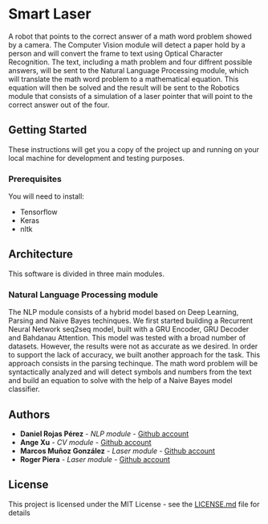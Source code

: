 # Smart Laser
A robot that points to the correct answer of a math word problem showed by a camera. The Computer Vision module will detect a paper hold by a person and will convert the frame to text using Optical Character Recognition. The text, including a math problem and four diffrent possible answers, will be sent to the Natural Language Processing module, which will translate the math word problem to a mathematical equation. This equation will then be solved and the result will be sent to the Robotics module that consists of a simulation of a laser pointer that will point to the correct answer out of the four.

## Getting Started

These instructions will get you a copy of the project up and running on your local machine for development and testing purposes.

### Prerequisites

You will need to install:
- Tensorflow
- Keras
- nltk

## Architecture

This software is divided in three main modules.

### Natural Language Processing module

The NLP module consists of a hybrid model based on Deep Learning, Parsing and Naive Bayes techinques. We first started building a Recurrent Neural Network seq2seq model, built with a GRU Encoder, GRU Decoder and Bahdanau Attention. This model was tested with a broad number of datasets. However, the results were not as accurate as we desired. In order to support the lack of accuracy, we built another approach for the task. This approach consists in the parsing techinque. The math word problem will be syntactically analyzed and will detect symbols and numbers from the text and build an equation to solve with the help of a Naive Bayes model classifier.



## Authors

* **Daniel Rojas Pérez** - *NLP module* - [Github account](https://github.com/danielrojasperez)
* **Ange Xu** - *CV module* - [Github account](https://github.com/)
* **Marcos Muñoz González** - *Laser module* - [Github account](https://github.com/marcosmgz95)
* **Roger Piera** - *Laser module* - [Github account](https://github.com/)

## License

This project is licensed under the MIT License - see the [LICENSE.md](LICENSE.md) file for details



